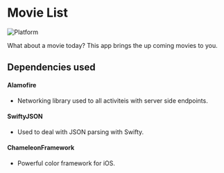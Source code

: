 # Movie List

![Platform](https://img.shields.io/cocoapods/p/FontAwesomeKit.svg?style=flat)

What about a movie today? This app brings the up coming movies to you.

## Dependencies used

#### Alamofire

- Networking library used to all activiteis with server side endpoints.

#### SwiftyJSON

- Used to deal with JSON parsing with Swifty.

#### ChameleonFramework

- Powerful color framework for iOS. 



